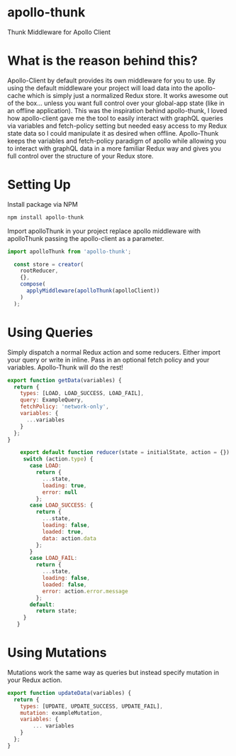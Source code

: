 # apollo-thunk
Thunk Middleware for Apollo Client

# What is the reason behind this?
Apollo-Client by default provides its own middleware for you to use. By
using the default middleware your project will load data into the apollo-cache
which is simply just a normalized Redux store. It works awesome out of the box...
unless you want full control over your global-app state (like in an offline application).
This was the inspiration behind apollo-thunk, I loved how apollo-client gave me
the tool to easily interact with graphQL queries via variables and fetch-policy setting 
but needed easy access to my Redux state data so I could manipulate it as desired when offline.
Apollo-Thunk keeps the variables and fetch-policy paradigm of apollo while allowing you 
to interact with graphQL data in a more familiar Redux way and gives you full control over
the structure of your Redux store. 

# Setting Up

Install package via NPM

```javascript
npm install apollo-thunk
```

Import apolloThunk in your project replace apollo middleware with apolloThunk passing the apollo-client
as a parameter.

```javascript
import apolloThunk from 'apollo-thunk';

  const store = creator(
    rootReducer,
    {},
    compose(
      applyMiddleware(apolloThunk(apolloClient))
    )
  );
```

# Using Queries
Simply dispatch a normal Redux action and some reducers. Either import your query or write in inline.
Pass in an optional fetch policy and your variables. Apollo-Thunk will do the rest!

```javascript
export function getData(variables) {
  return {
    types: [LOAD, LOAD_SUCCESS, LOAD_FAIL],
    query: ExampleQuery,
    fetchPolicy: 'network-only',
    variables: {
      ...variables
    }
  };
}
```

```javascript
    export default function reducer(state = initialState, action = {}) {
     switch (action.type) {
       case LOAD:
         return {
           ...state,
           loading: true,
           error: null
         };
       case LOAD_SUCCESS: {
         return {
           ...state,
           loading: false,
           loaded: true,
           data: action.data
         };
       }
       case LOAD_FAIL:
         return {
           ...state,
           loading: false,
           loaded: false,
           error: action.error.message
         };
       default:
         return state;
     }
   }
 ```
 
# Using Mutations
Mutations work the same way as queries but instead specify mutation in your Redux action. 

```javascript
export function updateData(variables) {
  return {
    types: [UPDATE, UPDATE_SUCCESS, UPDATE_FAIL],
    mutation: exampleMutation,
    variables: {
        ... variables
    }
  };
}
```